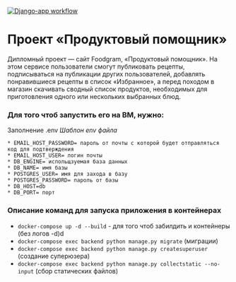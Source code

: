 [![Django-app workflow](https://github.com/iPROJEKT/foodgram-project-react/actions/workflows/main.yml/badge.svg)](https://github.com/iPROJEKT/foodgram-project-react/actions/workflows/main.yml)
# Проект «Продуктовый помощник»
Дипломный проект — сайт Foodgram, «Продуктовый помощник». На этом сервисе пользователи смогут публиковать рецепты, подписываться на публикации других пользователей, добавлять понравившиеся рецепты в список «Избранное», а перед походом в магазин скачивать сводный список продуктов, необходимых для приготовления одного или нескольких выбранных блюд.

### Для того чтоб запустить его на ВМ, нужно:
 Заполнение .env
*Шаблон env файла*
```
* EMAIL_HOST_PASSWORD= пароль от почты с которой будет отправляться код для подтверждения 
* EMAIL_HOST_USER= логин почты
* DB_ENGINE= испольщзуемая база данных
* DB_NAME= имя базы
* POSTGRES_USER= имя для захода в базу
* POSTGRES_PASSWORD= пароль от базы
* DB_HOST=db
* DB_PORT= порт
```
### Описание команд для запуска приложения в контейнерах
- `docker-compose up -d --build` - для того чтоб забилдить и контейнеры (без логов -d)d
- ```docker-compose exec backend python manage.py migrate``` (миграции)
- ```docker-compose exec backend python manage.py createsuperuser``` (создание суперюзера)
- ```docker-compose exec backend python manage.py collectstatic --no-input``` (сбор статических файлов)


